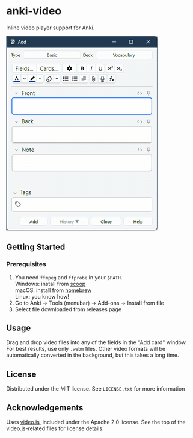 # anki-video

Inline video player support for Anki.

![Animated demo](demo.gif)


## Getting Started

### Prerequisites
 
  1. You need `ffmpeg` and `ffprobe` in your `$PATH`.  
     Windows: install from [scoop](https://scoop.sh/#/apps?q=ffmpeg)  
     macOS: install from [homebrew](https://formulae.brew.sh/formula/ffmpeg)  
     Linux: you know how!  
  2. Go to Anki -> Tools (menubar) -> Add-ons -> Install from file  
  3. Select file downloaded from releases page  

## Usage
Drag and drop video files into any of the fields in the "Add card" window. For best results, use only `.webm` files. Other video formats will be automatically converted in the background, but this takes a long time.

## License
Distributed under the MIT license. See `LICENSE.txt` for more information


## Acknowledgements
Uses [video.js](https://github.com/videojs/video.js), included under the Apache 2.0 license. See the top of the video.js-related files for license details.
